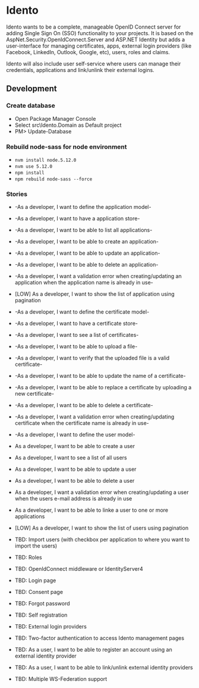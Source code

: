 # Idento

Idento wants to be a complete, manageable OpenID Connect server for adding Single Sign On (SSO) functionality to your projects. It is based on the AspNet.Security.OpenIdConnect.Server and ASP.NET Identity but adds a user-interface for managing certificates, apps, external login providers (like Facebook, LinkedIn, Outlook, Google, etc), users, roles and claims.

Idento will also include user self-service where users can manage their credentials, applications and link/unlink their external logins.

## Development

### Create database

- Open Package Manager Console
- Select src\Idento.Domain as Default project
- PM> Update-Database

### Rebuild node-sass for node environment

- `nvm install node.5.12.0`
- `nvm use 5.12.0`
- `npm install`
- `npm rebuild node-sass --force`

### Stories

- -As a developer, I want to define the application model-
- -As a developer, I want to have a application store-
- -As a developer, I want to be able to list all applications-
- -As a developer, I want to be able to create an application-
- -As a developer, I want to be able to update an application-
- -As a developer, I want to be able to delete an application-
- -As a developer, I want a validation error when creating/updating an application when the application name is already in use-
- [LOW] As a developer, I want to show the list of application using pagination

- -As a developer, I want to define the certificate model-
- -As a developer, I want to have a certificate store-
- -As a developer, I want to see a list of certificates-
- -As a developer, I want to be able to upload a file-
- -As a developer, I want to verify that the uploaded file is a valid certificate-
- -As a developer, I want to be able to update the name of a certificate-
- -As a developer, I want to be able to replace a certificate by uploading a new certificate-
- -As a developer, I want to be able to delete a certificate-
- -As a developer, I want a validation error when creating/updating certificate when the certificate name is already in use-

- -As a developer, I want to define the user model-
- As a developer, I want to be able to create a user
- As a developer, I want to see a list of all users
- As a developer, I want to be able to update a user
- As a developer, I want to be able to delete a user
- As a developer, I want a validation error when creating/updating a user when the users e-mail address is already in use
- As a developer, I want to be able to linke a user to one or more applications
- [LOW] As a developer, I want to show the list of users using pagination

- TBD: Import users (with checkbox per application to where you want to import the users)

- TBD: Roles

- TBD: OpenIdConnect middleware or IdentityServer4

- TBD: Login page

- TBD: Consent page

- TBD: Forgot password

- TBD: Self registration

- TBD: External login providers

- TBD: Two-factor authentication to access Idento management pages

- TBD: As a user, I want to be able to register an account using an external identity provider

- TBD: As a user, I want to be able to link/unlink external identity providers

- TBD: Multiple WS-Federation support
